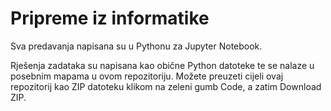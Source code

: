 # Pripreme iz informatike

Sva predavanja napisana su u Pythonu za Jupyter Notebook.

Rješenja zadataka su napisana kao obične Python datoteke te se nalaze u posebnim mapama u ovom repozitoriju. Možete preuzeti cijeli ovaj repozitorij kao ZIP datoteku klikom na zeleni gumb Code, a zatim Download ZIP.
